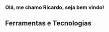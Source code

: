 ### Olá, me chamo Ricardo, seja bem vindo! 

## Ferramentas e Tecnologias

           





          

